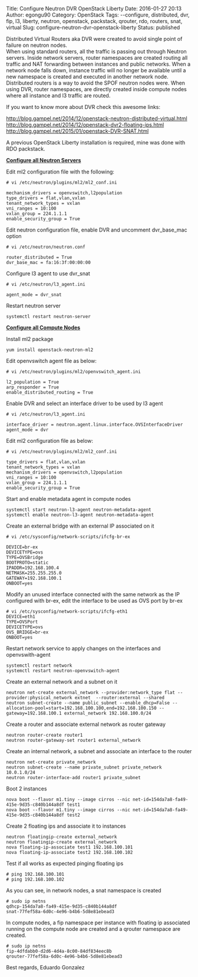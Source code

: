 Title: Configure Neutron DVR OpenStack Liberty
Date: 2016-01-27 20:13
Author: egongu90
Category: OpenStack
Tags: --configure, distributed, dvr, fip, l3, liberty, neutron, openstack, packstack, qrouter, rdo, routers, snat, virtual
Slug: configure-neutron-dvr-openstack-liberty
Status: published

Distributed Virtual Routers aka DVR were created to avoid single point
of failure on neutron nodes.  
When using standard routers, all the traffic is passing out through
Neutron servers. Inside network servers, router namespaces are created
routing all traffic and NAT forwarding between instances and public
networks. When a network node falls down, instance traffic will no
longer be available until a new namespace is created and executed in
another network node.  
Distributed routers is a way to avoid the SPOF neutron nodes were. When
using DVR, router namespaces, are directly created inside compute nodes
where all instance and l3 traffic are routed.

If you want to know more about DVR check this awesome links:  

<http://blog.gampel.net/2014/12/openstack-neutron-distributed-virtual.html>  
<http://blog.gampel.net/2014/12/openstack-dvr2-floating-ips.html>  
<http://blog.gampel.net/2015/01/openstack-DVR-SNAT.html>

A previous OpenStack Liberty installation is required, mine was done
with RDO packstack.

**<ins datetime="2016-01-27T18:47:58+00:00">Configure all Neutron
Servers</ins>**

Edit ml2 configuration file with the following:

    # vi /etc/neutron/plugins/ml2/ml2_conf.ini

    mechanism_drivers = openvswitch,l2population
    type_drivers = flat,vlan,vxlan
    tenant_network_types = vxlan
    vni_ranges = 10:100
    vxlan_group = 224.1.1.1
    enable_security_group = True

Edit neutron configuration file, enable DVR and uncomment dvr\_base\_mac
option

    # vi /etc/neutron/neutron.conf

    router_distributed = True
    dvr_base_mac = fa:16:3f:00:00:00

Configure l3 agent to use dvr\_snat

    # vi /etc/neutron/l3_agent.ini

    agent_mode = dvr_snat

Restart neutron server

    systemctl restart neutron-server

**<ins datetime="2016-01-27T18:47:58+00:00">Configure all Compute
Nodes</ins>**

Install ml2 package

    yum install openstack-neutron-ml2

Edit openvswitch agent file as below:

    # vi /etc/neutron/plugins/ml2/openvswitch_agent.ini 

    l2_population = True
    arp_responder = True
    enable_distributed_routing = True

Enable DVR and select an interface driver to be used by l3 agent

    # vi /etc/neutron/l3_agent.ini

    interface_driver = neutron.agent.linux.interface.OVSInterfaceDriver
    agent_mode = dvr

Edit ml2 configuration file as below:

    # vi /etc/neutron/plugins/ml2/ml2_conf.ini

    type_drivers = flat,vlan,vxlan
    tenant_network_types = vxlan
    mechanism_drivers = openvswitch,l2population
    vni_ranges = 10:100
    vxlan_group = 224.1.1.1
    enable_security_group = True

Start and enable metadata agent in compute nodes

    systemctl start neutron-l3-agent neutron-metadata-agent
    systemctl enable neutron-l3-agent neutron-metadata-agent

Create an external bridge with an external IP associated on it

    # vi /etc/sysconfig/network-scripts/ifcfg-br-ex

    DEVICE=br-ex
    DEVICETYPE=ovs
    TYPE=OVSBridge
    BOOTPROTO=static
    IPADDR=192.168.100.4                                                          
    NETMASK=255.255.255.0
    GATEWAY=192.168.100.1
    ONBOOT=yes

Modify an unused interface connected with the same network as the IP
configured with br-ex, edit the interface to be used as OVS port by
br-ex

    # vi /etc/sysconfig/network-scripts/ifcfg-eth1
    DEVICE=eth1
    TYPE=OVSPort
    DEVICETYPE=ovs
    OVS_BRIDGE=br-ex
    ONBOOT=yes

Restart network service to apply changes on the interfaces and
openvswith-agent

    systemctl restart network
    systemctl restart neutron-openvswitch-agent

Create an external network and a subnet on it

    neutron net-create external_network --provider:network_type flat --provider:physical_network extnet  --router:external --shared
    neutron subnet-create --name public_subnet --enable_dhcp=False --allocation-pool=start=192.168.100.100,end=192.168.100.150 --gateway=192.168.100.1 external_network 192.168.100.0/24

Create a router and associate external network as router gateway

    neutron router-create router1
    neutron router-gateway-set router1 external_network

Create an internal network, a subnet and associate an interface to the
router

    neutron net-create private_network
    neutron subnet-create --name private_subnet private_network 10.0.1.0/24
    neutron router-interface-add router1 private_subnet

Boot 2 instances

    nova boot --flavor m1.tiny --image cirros --nic net-id=154da7a8-fa49-415e-9d35-c840b144a8df test1
    nova boot --flavor m1.tiny --image cirros --nic net-id=154da7a8-fa49-415e-9d35-c840b144a8df test2

Create 2 floating ips and associate it to instances

    neutron floatingip-create external_network
    neutron floatingip-create external_network
    nova floating-ip-associate test1 192.168.100.101
    nova floating-ip-associate test2 192.168.100.102

Test if all works as expected pinging floating ips

    # ping 192.168.100.101
    # ping 192.168.100.102

As you can see, in network nodes, a snat namespace is created

    # sudo ip netns
    qdhcp-154da7a8-fa49-415e-9d35-c840b144a8df
    snat-77fef58a-6d0c-4e96-b4b6-5d8e81ebead3

In compute nodes, a fip namespace per instance with floating ip
associated running on the compute node are created and a qrouter
namespace are created.

    # sudo ip netns
    fip-4dfdabb0-d2d6-4d4a-8c00-84df834eec8b
    qrouter-77fef58a-6d0c-4e96-b4b6-5d8e81ebead3

Best regards, Eduardo Gonzalez
